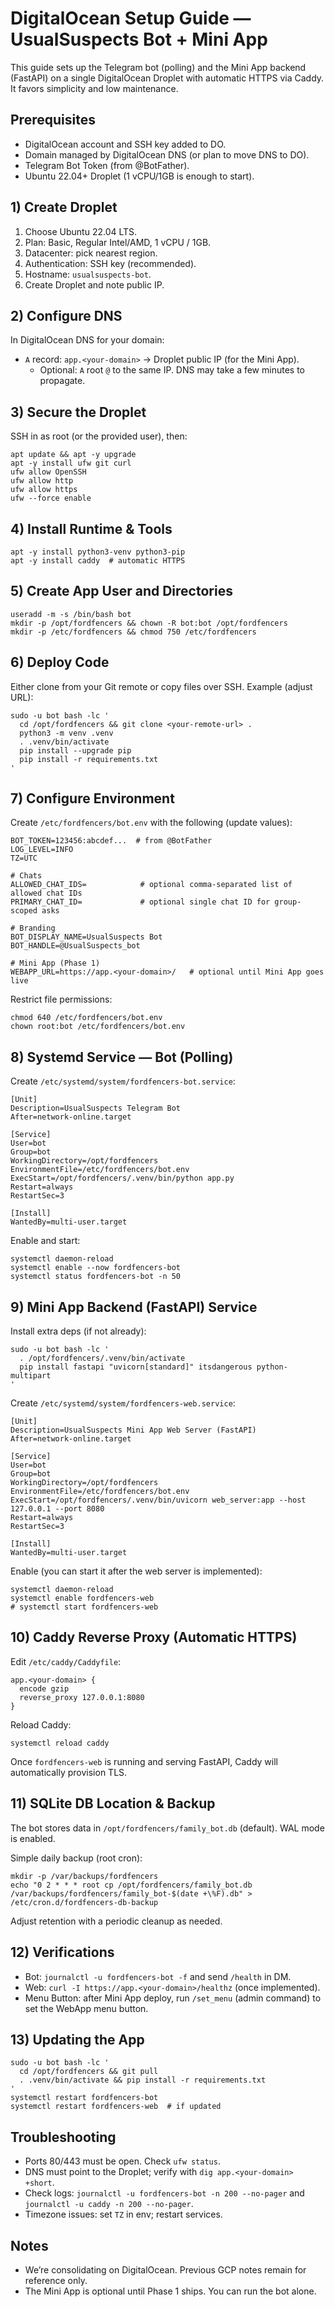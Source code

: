 # DigitalOcean Setup Guide — UsualSuspects Bot + Mini App

This guide sets up the Telegram bot (polling) and the Mini App backend (FastAPI) on a single DigitalOcean Droplet with automatic HTTPS via Caddy. It favors simplicity and low maintenance.

## Prerequisites
- DigitalOcean account and SSH key added to DO.
- Domain managed by DigitalOcean DNS (or plan to move DNS to DO).
- Telegram Bot Token (from @BotFather).
- Ubuntu 22.04+ Droplet (1 vCPU/1GB is enough to start).

## 1) Create Droplet
1. Choose Ubuntu 22.04 LTS.
2. Plan: Basic, Regular Intel/AMD, 1 vCPU / 1GB.
3. Datacenter: pick nearest region.
4. Authentication: SSH key (recommended).
5. Hostname: `usualsuspects-bot`.
6. Create Droplet and note public IP.

## 2) Configure DNS
In DigitalOcean DNS for your domain:
- `A` record: `app.<your-domain>` → Droplet public IP (for the Mini App).
  - Optional: `A` root `@` to the same IP.
DNS may take a few minutes to propagate.

## 3) Secure the Droplet
SSH in as root (or the provided user), then:
```
apt update && apt -y upgrade
apt -y install ufw git curl
ufw allow OpenSSH
ufw allow http
ufw allow https
ufw --force enable
```

## 4) Install Runtime & Tools
```
apt -y install python3-venv python3-pip
apt -y install caddy  # automatic HTTPS
```

## 5) Create App User and Directories
```
useradd -m -s /bin/bash bot
mkdir -p /opt/fordfencers && chown -R bot:bot /opt/fordfencers
mkdir -p /etc/fordfencers && chmod 750 /etc/fordfencers
```

## 6) Deploy Code
Either clone from your Git remote or copy files over SSH. Example (adjust URL):
```
sudo -u bot bash -lc '
  cd /opt/fordfencers && git clone <your-remote-url> .
  python3 -m venv .venv
  . .venv/bin/activate
  pip install --upgrade pip
  pip install -r requirements.txt
'
```

## 7) Configure Environment
Create `/etc/fordfencers/bot.env` with the following (update values):
```
BOT_TOKEN=123456:abcdef...  # from @BotFather
LOG_LEVEL=INFO
TZ=UTC

# Chats
ALLOWED_CHAT_IDS=            # optional comma-separated list of allowed chat IDs
PRIMARY_CHAT_ID=             # optional single chat ID for group-scoped asks

# Branding
BOT_DISPLAY_NAME=UsualSuspects Bot
BOT_HANDLE=@UsualSuspects_bot

# Mini App (Phase 1)
WEBAPP_URL=https://app.<your-domain>/   # optional until Mini App goes live
```
Restrict file permissions:
```
chmod 640 /etc/fordfencers/bot.env
chown root:bot /etc/fordfencers/bot.env
```

## 8) Systemd Service — Bot (Polling)
Create `/etc/systemd/system/fordfencers-bot.service`:
```
[Unit]
Description=UsualSuspects Telegram Bot
After=network-online.target

[Service]
User=bot
Group=bot
WorkingDirectory=/opt/fordfencers
EnvironmentFile=/etc/fordfencers/bot.env
ExecStart=/opt/fordfencers/.venv/bin/python app.py
Restart=always
RestartSec=3

[Install]
WantedBy=multi-user.target
```
Enable and start:
```
systemctl daemon-reload
systemctl enable --now fordfencers-bot
systemctl status fordfencers-bot -n 50
```

## 9) Mini App Backend (FastAPI) Service
Install extra deps (if not already):
```
sudo -u bot bash -lc '
  . /opt/fordfencers/.venv/bin/activate
  pip install fastapi "uvicorn[standard]" itsdangerous python-multipart
'
```
Create `/etc/systemd/system/fordfencers-web.service`:
```
[Unit]
Description=UsualSuspects Mini App Web Server (FastAPI)
After=network-online.target

[Service]
User=bot
Group=bot
WorkingDirectory=/opt/fordfencers
EnvironmentFile=/etc/fordfencers/bot.env
ExecStart=/opt/fordfencers/.venv/bin/uvicorn web_server:app --host 127.0.0.1 --port 8080
Restart=always
RestartSec=3

[Install]
WantedBy=multi-user.target
```
Enable (you can start it after the web server is implemented):
```
systemctl daemon-reload
systemctl enable fordfencers-web
# systemctl start fordfencers-web
```

## 10) Caddy Reverse Proxy (Automatic HTTPS)
Edit `/etc/caddy/Caddyfile`:
```
app.<your-domain> {
  encode gzip
  reverse_proxy 127.0.0.1:8080
}
```
Reload Caddy:
```
systemctl reload caddy
```
Once `fordfencers-web` is running and serving FastAPI, Caddy will automatically provision TLS.

## 11) SQLite DB Location & Backup
The bot stores data in `/opt/fordfencers/family_bot.db` (default). WAL mode is enabled.

Simple daily backup (root cron):
```
mkdir -p /var/backups/fordfencers
echo "0 2 * * * root cp /opt/fordfencers/family_bot.db /var/backups/fordfencers/family_bot-$(date +\%F).db" > /etc/cron.d/fordfencers-db-backup
```
Adjust retention with a periodic cleanup as needed.

## 12) Verifications
- Bot: `journalctl -u fordfencers-bot -f` and send `/health` in DM.
- Web: `curl -I https://app.<your-domain>/healthz` (once implemented).
- Menu Button: after Mini App deploy, run `/set_menu` (admin command) to set the WebApp menu button.

## 13) Updating the App
```
sudo -u bot bash -lc '
  cd /opt/fordfencers && git pull
  . .venv/bin/activate && pip install -r requirements.txt
'
systemctl restart fordfencers-bot
systemctl restart fordfencers-web  # if updated
```

## Troubleshooting
- Ports 80/443 must be open. Check `ufw status`.
- DNS must point to the Droplet; verify with `dig app.<your-domain> +short`.
- Check logs: `journalctl -u fordfencers-bot -n 200 --no-pager` and `journalctl -u caddy -n 200 --no-pager`.
- Timezone issues: set `TZ` in env; restart services.

## Notes
- We’re consolidating on DigitalOcean. Previous GCP notes remain for reference only.
- The Mini App is optional until Phase 1 ships. You can run the bot alone.

